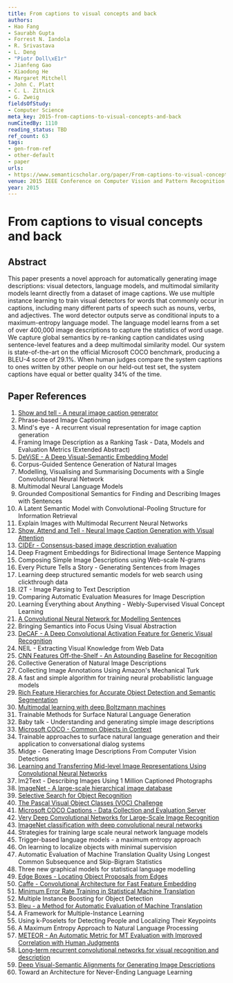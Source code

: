 ```yaml
---
title: From captions to visual concepts and back
authors:
- Hao Fang
- Saurabh Gupta
- Forrest N. Iandola
- R. Srivastava
- L. Deng
- "Piotr Doll\xE1r"
- Jianfeng Gao
- Xiaodong He
- Margaret Mitchell
- John C. Platt
- C. L. Zitnick
- G. Zweig
fieldsOfStudy:
- Computer Science
meta_key: 2015-from-captions-to-visual-concepts-and-back
numCitedBy: 1110
reading_status: TBD
ref_count: 63
tags:
- gen-from-ref
- other-default
- paper
urls:
- https://www.semanticscholar.org/paper/From-captions-to-visual-concepts-and-back-Fang-Gupta/15f102c3c9f4d4fe6ba105e221df48c6e8902b3b?sort=total-citations
venue: 2015 IEEE Conference on Computer Vision and Pattern Recognition (CVPR)
year: 2015
---
```


# From captions to visual concepts and back

## Abstract

This paper presents a novel approach for automatically generating image descriptions: visual detectors, language models, and multimodal similarity models learnt directly from a dataset of image captions. We use multiple instance learning to train visual detectors for words that commonly occur in captions, including many different parts of speech such as nouns, verbs, and adjectives. The word detector outputs serve as conditional inputs to a maximum-entropy language model. The language model learns from a set of over 400,000 image descriptions to capture the statistics of word usage. We capture global semantics by re-ranking caption candidates using sentence-level features and a deep multimodal similarity model. Our system is state-of-the-art on the official Microsoft COCO benchmark, producing a BLEU-4 score of 29.1%. When human judges compare the system captions to ones written by other people on our held-out test set, the system captions have equal or better quality 34% of the time.

## Paper References

1. [Show and tell - A neural image caption generator](2015-show-and-tell-a-neural-image-caption-generator)
2. Phrase-based Image Captioning
3. Mind's eye - A recurrent visual representation for image caption generation
4. Framing Image Description as a Ranking Task - Data, Models and Evaluation Metrics (Extended Abstract)
5. [DeViSE - A Deep Visual-Semantic Embedding Model](2013-devise-a-deep-visual-semantic-embedding-model)
6. Corpus-Guided Sentence Generation of Natural Images
7. Modelling, Visualising and Summarising Documents with a Single Convolutional Neural Network
8. Multimodal Neural Language Models
9. Grounded Compositional Semantics for Finding and Describing Images with Sentences
10. A Latent Semantic Model with Convolutional-Pooling Structure for Information Retrieval
11. Explain Images with Multimodal Recurrent Neural Networks
12. [Show, Attend and Tell - Neural Image Caption Generation with Visual Attention](2015-show-attend-and-tell-neural-image-caption-generation-with-visual-attention)
13. [CIDEr - Consensus-based image description evaluation](2015-cider-consensus-based-image-description-evaluation)
14. Deep Fragment Embeddings for Bidirectional Image Sentence Mapping
15. Composing Simple Image Descriptions using Web-scale N-grams
16. Every Picture Tells a Story - Generating Sentences from Images
17. Learning deep structured semantic models for web search using clickthrough data
18. I2T - Image Parsing to Text Description
19. Comparing Automatic Evaluation Measures for Image Description
20. Learning Everything about Anything - Webly-Supervised Visual Concept Learning
21. [A Convolutional Neural Network for Modelling Sentences](2014-a-convolutional-neural-network-for-modelling-sentences)
22. Bringing Semantics into Focus Using Visual Abstraction
23. [DeCAF - A Deep Convolutional Activation Feature for Generic Visual Recognition](2014-decaf-a-deep-convolutional-activation-feature-for-generic-visual-recognition)
24. NEIL - Extracting Visual Knowledge from Web Data
25. [CNN Features Off-the-Shelf - An Astounding Baseline for Recognition](2014-cnn-features-off-the-shelf-an-astounding-baseline-for-recognition)
26. Collective Generation of Natural Image Descriptions
27. Collecting Image Annotations Using Amazon's Mechanical Turk
28. A fast and simple algorithm for training neural probabilistic language models
29. [Rich Feature Hierarchies for Accurate Object Detection and Semantic Segmentation](2014-rich-feature-hierarchies-for-accurate-object-detection-and-semantic-segmentation)
30. [Multimodal learning with deep Boltzmann machines](2012-multimodal-learning-with-deep-boltzmann-machines)
31. Trainable Methods for Surface Natural Language Generation
32. Baby talk - Understanding and generating simple image descriptions
33. [Microsoft COCO - Common Objects in Context](2014-microsoft-coco-common-objects-in-context)
34. Trainable approaches to surface natural language generation and their application to conversational dialog systems
35. Midge - Generating Image Descriptions From Computer Vision Detections
36. [Learning and Transferring Mid-level Image Representations Using Convolutional Neural Networks](2014-learning-and-transferring-mid-level-image-representations-using-convolutional-neural-networks)
37. Im2Text - Describing Images Using 1 Million Captioned Photographs
38. [ImageNet - A large-scale hierarchical image database](2009-imagenet-a-large-scale-hierarchical-image-database)
39. [Selective Search for Object Recognition](2013-selective-search-for-object-recognition)
40. [The Pascal Visual Object Classes (VOC) Challenge](2009-the-pascal-visual-object-classes-voc-challenge)
41. [Microsoft COCO Captions - Data Collection and Evaluation Server](2015-microsoft-coco-captions-data-collection-and-evaluation-server)
42. [Very Deep Convolutional Networks for Large-Scale Image Recognition](2014-vggnet.md)
43. [ImageNet classification with deep convolutional neural networks](2012-alexnet.md)
44. Strategies for training large scale neural network language models
45. Trigger-based language models - a maximum entropy approach
46. On learning to localize objects with minimal supervision
47. Automatic Evaluation of Machine Translation Quality Using Longest Common Subsequence and Skip-Bigram Statistics
48. Three new graphical models for statistical language modelling
49. [Edge Boxes - Locating Object Proposals from Edges](2014-edge-boxes-locating-object-proposals-from-edges)
50. [Caffe - Convolutional Architecture for Fast Feature Embedding](2014-caffe-convolutional-architecture-for-fast-feature-embedding)
51. [Minimum Error Rate Training in Statistical Machine Translation](2003-minimum-error-rate-training-in-statistical-machine-translation)
52. Multiple Instance Boosting for Object Detection
53. [Bleu - a Method for Automatic Evaluation of Machine Translation](2002-bleu-a-method-for-automatic-evaluation-of-machine-translation)
54. A Framework for Multiple-Instance Learning
55. Using k-Poselets for Detecting People and Localizing Their Keypoints
56. A Maximum Entropy Approach to Natural Language Processing
57. [METEOR - An Automatic Metric for MT Evaluation with Improved Correlation with Human Judgments](2005-meteor-an-automatic-metric-for-mt-evaluation-with-improved-correlation-with-human-judgments)
58. [Long-term recurrent convolutional networks for visual recognition and description](2015-long-term-recurrent-convolutional-networks-for-visual-recognition-and-description)
59. [Deep Visual-Semantic Alignments for Generating Image Descriptions](2017-deep-visual-semantic-alignments-for-generating-image-descriptions)
60. Toward an Architecture for Never-Ending Language Learning
